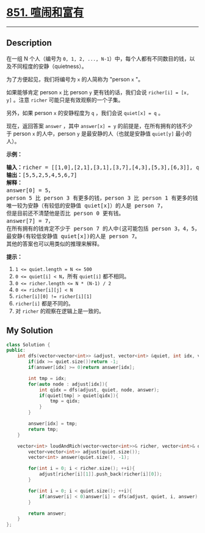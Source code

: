 # [851. 喧闹和富有](https://leetcode-cn.com/problems/loud-and-rich/)

---

## Description

<section>
<p>在一组 N 个人（编号为&nbsp;<code>0, 1, 2, ..., N-1</code>）中，每个人都有不同数目的钱，以及不同程度的安静（quietness）。</p>
<p>为了方便起见，我们将编号为&nbsp;<code>x</code>&nbsp;的人简称为 "person&nbsp;<code>x</code>&nbsp;"。</p>
<p>如果能够肯定 person&nbsp;<code>x</code>&nbsp;比 person&nbsp;<code>y</code>&nbsp;更有钱的话，我们会说&nbsp;<code>richer[i] = [x, y]</code>&nbsp;。注意&nbsp;<code>richer</code>&nbsp;可能只是有效观察的一个子集。</p>
<p>另外，如果 person&nbsp;<code>x</code>&nbsp;的安静程度为&nbsp;<code>q</code>&nbsp;，我们会说&nbsp;<code>quiet[x] = q</code>&nbsp;。</p>
<p>现在，返回答案&nbsp;<code>answer</code>&nbsp;，其中&nbsp;<code>answer[x] = y</code>&nbsp;的前提是，在所有拥有的钱不少于&nbsp;person&nbsp;<code>x</code>&nbsp;的人中，person&nbsp;<code>y</code>&nbsp;是最安静的人（也就是安静值&nbsp;<code>quiet[y]</code>&nbsp;最小的人）。</p>
<p><strong>示例：</strong></p>
<pre><strong>输入：</strong>richer = [[1,0],[2,1],[3,1],[3,7],[4,3],[5,3],[6,3]], quiet = [3,2,5,4,6,1,7,0]
<strong>输出：</strong>[5,5,2,5,4,5,6,7]
<strong>解释： </strong>
answer[0] = 5，
person 5 比 person 3 有更多的钱，person 3 比 person 1 有更多的钱，person 1 比 person 0 有更多的钱。
唯一较为安静（有较低的安静值 quiet[x]）的人是 person 7，
但是目前还不清楚他是否比 person 0 更有钱。
answer[7] = 7，
在所有拥有的钱肯定不少于 person 7 的人中(这可能包括 person 3，4，5，6 以及 7)，
最安静(有较低安静值 quiet[x])的人是 person 7。
其他的答案也可以用类似的推理来解释。
</pre>
<p><strong>提示：</strong></p>
<ol>
	<li><code>1 &lt;= quiet.length = N &lt;= 500</code></li>
	<li><code>0 &lt;= quiet[i] &lt; N</code>，所有&nbsp;<code>quiet[i]</code>&nbsp;都不相同。</li>
	<li><code>0 &lt;= richer.length &lt;= N * (N-1) / 2</code></li>
	<li><code>0 &lt;= richer[i][j] &lt; N</code></li>
	<li><code>richer[i][0] != richer[i][1]</code></li>
	<li><code>richer[i]</code>&nbsp;都是不同的。</li>
	<li>对&nbsp;<code>richer</code>&nbsp;的观察在逻辑上是一致的。</li>
</ol>
</section>


## My Solution

```cpp
class Solution {
public:
    int dfs(vector<vector<int>> &adjust, vector<int> &quiet, int idx, vector<int> &answer){
        if(idx >= quiet.size())return -1;
        if(answer[idx] >= 0)return answer[idx];

        int tmp = idx;
        for(auto node : adjust[idx]){
            int qidx = dfs(adjust, quiet, node, answer);
            if(quiet[tmp] > quiet[qidx]){
                tmp = qidx;
            }
        }

        answer[idx] = tmp;
        return tmp;
    }

    vector<int> loudAndRich(vector<vector<int>>& richer, vector<int>& quiet) {
        vector<vector<int>> adjust(quiet.size());
        vector<int> answer(quiet.size(), -1);

        for(int i = 0; i < richer.size(); ++i){
            adjust[richer[i][1]].push_back(richer[i][0]);
        }

        for(int i = 0; i < quiet.size(); ++i){
            if(answer[i] < 0)answer[i] = dfs(adjust, quiet, i, answer);
        }

        return answer;
    }
};
```